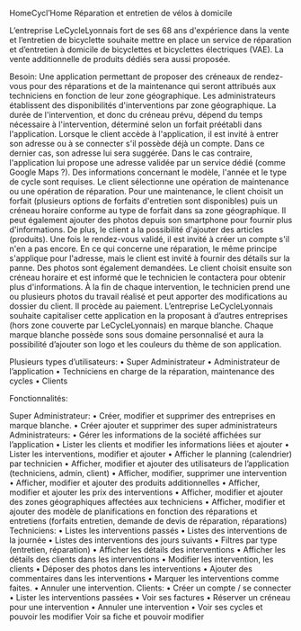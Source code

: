 HomeCycl’Home
Réparation et entretien de vélos à domicile

L’entreprise LeCycleLyonnais fort de ses 68 ans d'expérience dans la vente et l’entretien de bicyclette souhaite mettre en place un service de réparation et d’entretien à domicile de bicyclettes et bicyclettes électriques (VAE). La vente additionnelle de produits dédiés sera aussi proposée.

Besoin: 
Une application permettant de proposer des créneaux de rendez-vous pour des réparations et de la maintenance qui seront attribués aux techniciens en fonction de leur zone géographique.
Les administrateurs établissent des disponibilités d'interventions par zone géographique. La durée de l'intervention, et donc du créneau prévu, dépend du temps nécessaire à l'intervention, déterminé selon un forfait préétabli dans l'application.
Lorsque le client accède à l'application, il est invité à entrer son adresse ou à se connecter s'il possède déjà un compte. Dans ce dernier cas, son adresse lui sera suggérée.
Dans le cas contraire, l'application lui propose une adresse validée par un service dédié (comme Google Maps ?).
Des informations concernant le modèle, l'année et le type de cycle sont requises.
Le client sélectionne une opération de maintenance ou une opération de réparation.
Pour une maintenance, le client choisit un forfait (plusieurs options de forfaits d'entretien sont disponibles) puis un créneau horaire conforme au type de forfait dans sa zone géographique. Il peut également ajouter des photos depuis son smartphone pour fournir plus d'informations. De plus, le client a la possibilité d'ajouter des articles (produits). Une fois le rendez-vous validé, il est invité à créer un compte s'il n'en a pas encore.
En ce qui concerne une réparation, le même principe s'applique pour l'adresse, mais le client est invité à fournir des détails sur la panne. Des photos sont également demandées. Le client choisit ensuite son créneau horaire et est informé que le technicien le contactera pour obtenir plus d'informations. 
À la fin de chaque intervention, le technicien prend une ou plusieurs photos du travail réalisé et peut apporter des modifications au dossier du client. Il procède au paiement.
L’entreprise LeCycleLyonnais souhaite capitaliser cette application en la proposant à d’autres entreprises (hors zone couverte par LeCycleLyonnais) en marque blanche.
Chaque marque blanche possède sons sous domaine personnalisé et aura la possibilité d’ajouter son logo et les couleurs du thème de son application.
 
Plusieurs types d’utilisateurs:
	• Super Administrateur
	• Administrateur de l’application
	• Techniciens en charge de la réparation, maintenance des cycles
	• Clients

Fonctionnalités:

Super Administrateur:
	• Créer, modifier et supprimer des entreprises en marque blanche.
	• Créer ajouter et supprimer des super administrateurs
Administrateurs:
	• Gérer les informations de la société affichées sur l’application
	• Lister les clients et modifier les informations liées et ajouter
	• Lister les interventions, modifier et ajouter
	• Afficher le planning (calendrier) par technicien
	• Afficher, modifier et ajouter des utilisateurs de l’application (techniciens, admin, client)
	• Afficher, modifier, supprimer une intervention
	• Afficher, modifier et ajouter des produits additionnelles
	• Afficher, modifier et ajouter les prix des interventions
	• Afficher, modifier et ajouter des zones géographiques affectées aux techniciens
	• Afficher, modifier et ajouter des modèle de planifications en fonction des réparations et entretiens (forfaits entretien, demande de devis de réparation, réparations)
Techniciens:
	• Listes les interventions passés
	• Listes des interventions de la journée 
	• Listes des interventions des jours suivants
	• Filtres par type (entretien, réparation)
	• Afficher les détails des interventions
	• Afficher les détails des clients dans les interventions
	• Modifier les intervention, les clients
	• Déposer des photos dans les interventions
	• Ajouter des commentaires dans les interventions
	• Marquer les interventions comme faites.
	• Annuler une intervention.
Clients:
	• Créer un compte / se connecter
	• Lister les interventions passées
	• Voir ses factures
	• Réserver un créneau pour une intervention
	• Annuler une intervention
	• Voir ses cycles et pouvoir les modifier
   Voir sa fiche et pouvoir modifier
